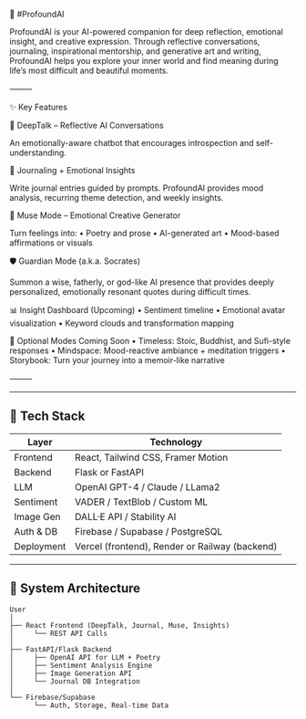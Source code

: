 🌌 #ProfoundAI

ProfoundAI is your AI-powered companion for deep reflection, emotional insight, and creative expression. Through reflective conversations, journaling, inspirational mentorship, and generative art and writing, ProfoundAI helps you explore your inner world and find meaning during life’s most difficult and beautiful moments.

⸻

✨ Key Features

💬 DeepTalk – Reflective AI Conversations

An emotionally-aware chatbot that encourages introspection and self-understanding.

📝 Journaling + Emotional Insights

Write journal entries guided by prompts. ProfoundAI provides mood analysis, recurring theme detection, and weekly insights.

🎨 Muse Mode – Emotional Creative Generator

Turn feelings into:
	•	Poetry and prose
	•	AI-generated art
	•	Mood-based affirmations or visuals

🛡️ Guardian Mode (a.k.a. Socrates)

Summon a wise, fatherly, or god-like AI presence that provides deeply personalized, emotionally resonant quotes during difficult times.

📊 Insight Dashboard (Upcoming)
	•	Sentiment timeline
	•	Emotional avatar visualization
	•	Keyword clouds and transformation mapping

🧠 Optional Modes Coming Soon
	•	Timeless: Stoic, Buddhist, and Sufi-style responses
	•	Mindspace: Mood-reactive ambiance + meditation triggers
	•	Storybook: Turn your journey into a memoir-like narrative

⸻

---

## 🚀 Tech Stack

| Layer       | Technology                  |
|-------------|-----------------------------|
| Frontend    | React, Tailwind CSS, Framer Motion |
| Backend     | Flask or FastAPI            |
| LLM         | OpenAI GPT-4 / Claude / LLama2 |
| Sentiment   | VADER / TextBlob / Custom ML |
| Image Gen   | DALL·E API / Stability AI   |
| Auth & DB   | Firebase / Supabase / PostgreSQL |
| Deployment  | Vercel (frontend), Render or Railway (backend) |

---

## 🧠 System Architecture

```plaintext
User
│
├── React Frontend (DeepTalk, Journal, Muse, Insights)
│     └── REST API Calls
│
├── FastAPI/Flask Backend
│     ├── OpenAI API for LLM + Poetry
│     ├── Sentiment Analysis Engine
│     ├── Image Generation API
│     └── Journal DB Integration
│
└── Firebase/Supabase
      └── Auth, Storage, Real-time Data
